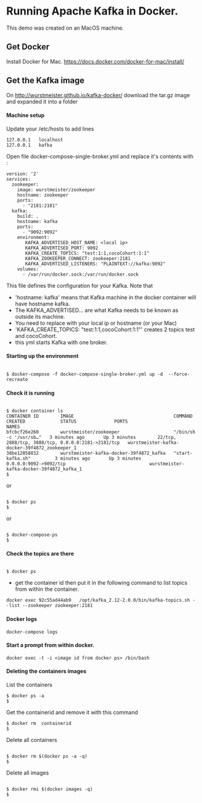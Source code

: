 <!-- SPDX-License-Identifier: Apache-2.0 -->
  
# Running Apache Kafka in Docker.  

This demo was created on an MacOS machine.    
  

## Get Docker
Install Docker for Mac. https://docs.docker.com/docker-for-mac/install/


## Get the Kafka image
On http://wurstmeister.github.io/kafka-docker/ download the tar.gz image and expanded it into a folder

#### Machine setup  
Update your /etc/hosts to add lines
```console
127.0.0.1   localhost
127.0.0.1   kafka
```


Open file docker-compose-single-broker.yml and replace it's contents with : 

```console
version: '2'
services:
  zookeeper:
    image: wurstmeister/zookeeper
    hostname: zookeeper
    ports:
      - "2181:2181"
  kafka:
    build: .
    hostname: kafka
    ports:
      - "9092:9092"
    environment:
       KAFKA_ADVERTISED_HOST_NAME: <local ip>
       KAFKA_ADVERTISED_PORT: 9092
       KAFKA_CREATE_TOPICS: "test:1:1,cocoCohort:1:1"
       KAFKA_ZOOKEEPER_CONNECT: zookeeper:2181
       KAFKA_ADVERTISED_LISTENERS: "PLAINTEXT://kafka:9092"
    volumes:
      - /var/run/docker.sock:/var/run/docker.sock
   ```
      
This file defines the configuration for your Kafka. Note that
  - 'hostname: kafka' means that Kafka machine in the docker container will have hostname kafka.
  - The KAFKA_ADVERTISED... are what Kafka needs to be known as outside its machine.
  -  You need to replace <local ip> with your local ip or hostname (or your Mac)
  - 'KAFKA_CREATE_TOPICS: "test:1:1,cocoCohort:1:1"' creates 2 topics test and cocoCohort. 
  - this yml starts Kafka with one broker. 
         
#### Starting up the environment

```console

$ docker-compose -f docker-compose-single-broker.yml up -d  --force-recreate

```

#### Check it is running 

```console

$ docker container ls
CONTAINER ID        IMAGE                                     COMMAND                  CREATED             STATUS              PORTS                                                NAMES
bfcbcf26e260        wurstmeister/zookeeper                    "/bin/sh -c '/usr/sb…"   3 minutes ago       Up 3 minutes        22/tcp, 2888/tcp, 3888/tcp, 0.0.0.0:2181->2181/tcp   wurstmeister-kafka-docker-39f4872_zookeeper_1
38be12058832        wurstmeister-kafka-docker-39f4872_kafka   "start-kafka.sh"         3 minutes ago       Up 3 minutes        0.0.0.0:9092->9092/tcp                               wurstmeister-kafka-docker-39f4872_kafka_1
$

```
or 

```console

$ docker ps
$

```

or 

```console

$ docker-compose-ps
$ 

```
#### Check the topics are there

```console

$ docker ps
 ```
 - get the container id then put it in the following command to list topics from within the container.
```console
docker exec 92c55ad44ab9   /opt/kafka_2.12-2.0.0/bin/kafka-topics.sh --list --zookeeper zookeeper:2181
```

#### Docker logs 
```console
docker-compose logs 
```

#### Start a prompt from within docker.
```console
docker exec -t -i <image id from docker ps> /bin/bash
```
#### Deleting the containers images

List the containers 

```console
$ docker ps -a
$
```

Get the containerid and remove it with this command

```console 
$ docker rm  containerid
$
```

Delete all containers

```console

$ docker rm $(docker ps -a -q)
$

```
Delete all images 

```console

$ docker rmi $(docker images -q)
$

```